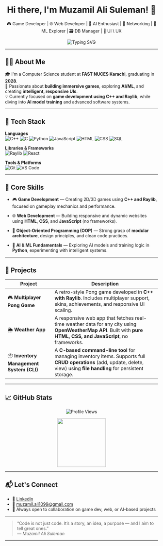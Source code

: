 

<h1 align="center">Hi there, I'm Muzamil Ali Suleman! 👋</h1>
<p align="center">
  🎮 Game Developer | 🌐 Web Developer | 🤖 AI Enthusiast | 📡 Networking | 🧠 ML Explorer | 🗃️ DB Manager | 🎨 UI \ UX
</p>

<p align="center">
  <img src="https://readme-typing-svg.herokuapp.com?font=Fira+Code&size=24&pause=1000&color=0A7EB6&center=true&width=800&lines=Aspiring+Software+Engineer;C%2B%2B+Game+Developer;AI+%26+ML+Learner;Full-Stack+Explorer" alt="Typing SVG" />
</p>

---

## 👨‍💻 About Me

🎓 I'm a Computer Science student at **FAST NUCES Karachi**, graduating in **2028**.  
🧠 Passionate about **building immersive games**, exploring **AI/ML**, and creating **intelligent, responsive UIs**.  
💡 Currently focused on **game development using C++ and Raylib**, while diving into **AI model training** and advanced software systems.

---

## 🧰 Tech Stack

**Languages**  
![C++](https://img.shields.io/badge/C++-00599C?style=for-the-badge&logo=cplusplus&logoColor=white)
![C](https://img.shields.io/badge/C-00599C?style=for-the-badge&logo=c&logoColor=white)
![Python](https://img.shields.io/badge/Python-3776AB?style=for-the-badge&logo=python&logoColor=white)
![JavaScript](https://img.shields.io/badge/JavaScript-F7DF1E?style=for-the-badge&logo=javascript&logoColor=black)
![HTML](https://img.shields.io/badge/HTML5-E34F26?style=for-the-badge&logo=html5&logoColor=white)
![CSS](https://img.shields.io/badge/CSS3-1572B6?style=for-the-badge&logo=css3&logoColor=white)
![SQL](https://img.shields.io/badge/SQL-4479A1?style=flat-square&logo=postgresql&logoColor=white)

**Libraries & Frameworks**  
![Raylib](https://img.shields.io/badge/Raylib-000000?style=for-the-badge)
![React](https://img.shields.io/badge/React-20232A?style=for-the-badge&logo=react&logoColor=61DAFB)

**Tools & Platforms**  
![Git](https://img.shields.io/badge/Git-F05032?style=for-the-badge&logo=git&logoColor=white)
![VS Code](https://img.shields.io/badge/VS%20Code-007ACC?style=for-the-badge&logo=visual-studio-code&logoColor=white)

---

## 🚀 Core Skills

- 🎮 **Game Development** — Creating 2D/3D games using **C++ and Raylib**, focused on gameplay mechanics and performance.

- 🌐 **Web Development** — Building responsive and dynamic websites using **HTML**, **CSS**, and **JavaScript** (no frameworks).

- 🧱 **Object-Oriented Programming (OOP)** — Strong grasp of **modular architecture**, design principles, and clean code practices.

- 🤖 **AI & ML Fundamentals** — Exploring AI models and training logic in **Python**, experimenting with intelligent systems.

---

## 🔧 Projects

| Project | Description |
|--------|-------------|
| 🎮 **Multiplayer Pong Game** | A retro-style Pong game developed in **C++ with Raylib**. Includes multiplayer support, skins, achievements, and responsive UI scaling. |
| 🌦️ **Weather App** | A responsive web app that fetches real-time weather data for any city using **OpenWeatherMap API**. Built with **pure HTML, CSS, and JavaScript**, no frameworks. |
| 📦 **Inventory Management System (CLI)** | A **C-based command-line tool** for managing inventory items. Supports full **CRUD operations** (add, update, delete, view) using **file handling** for persistent storage. |

---

## 📈 GitHub Stats

<p align="center">
  <img src="https://komarev.com/ghpvc/?username=MUZAMILALISULEMAN&label=Profile%20views&color=0e75b6&style=flat" alt="Profile Views" />
</p>

<p align="center">
  <img src="https://github-readme-stats.vercel.app/api?username=MUZAMILALISULEMAN&show_icons=true&theme=default" height="160" />
</p>

---

## 📬 Let's Connect

- 💼 [LinkedIn](https://www.linkedin.com/in/your-linkedin-profile/)  
- 📧 [muzamil.ali1099@gmail.com](mailto:muzamil.ali1099@gmail.com)  
- 🤝 Always open to collaboration on game dev, web, or AI-based projects

---

> “Code is not just code. It’s a story, an idea, a purpose — and I aim to tell great ones.”  
> — *Muzamil Ali Suleman*

---
